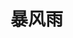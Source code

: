 # 暴风雨
<sc-dc></sc-dc>
<br />
<dialog>
# Wow, you're completely [soaked/v./1]!
## It's terrible out there. I had an umbrella but it was useless against the heavy rain.
# I can see that. Do you have a [change/n./3] of clothes?
## No, I don't.
# I have some extra clothes in my office.
I started keeping shirts and pants in the office after I got soaked in a [rainstorm/n.] last summer.
## What a great idea!
# We're about the same size. Let me get you a shirt and pants to change into.
## You're a [lifesaver/n./2]. Thanks!
# No worries. I'm happy to help. Make sure to check the [weather forecast/n.] next time.
## I will, and I will definitely keep extra closthes in the office.
</dialog>
